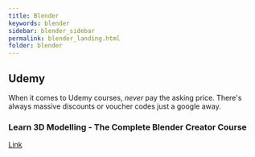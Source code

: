 ```yaml
---
title: Blender
keywords: blender
sidebar: blender_sidebar
permalink: blender_landing.html
folder: blender
---
```


## Udemy

When it comes to Udemy courses, *never* pay the asking price. There's always massive discounts or voucher codes just a google away.

### Learn 3D Modelling - The Complete Blender Creator Course

[Link](https://www.udemy.com/blendertutorial/learn/v4/overview)